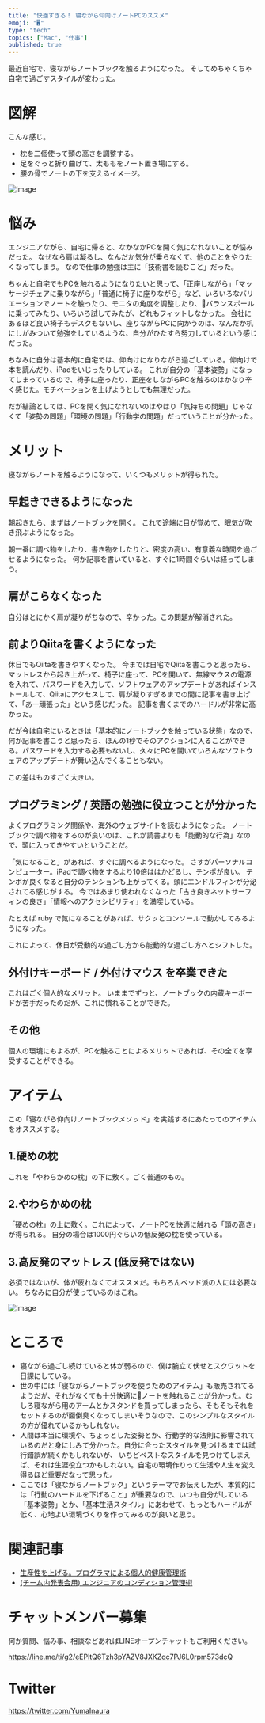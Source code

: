 ```yaml
---
title: "快適すぎる！ 寝ながら仰向けノートPCのススメ"
emoji: "🖥"
type: "tech"
topics: ["Mac", "仕事"]
published: true
---
```


最近自宅で、寝ながらノートブックを触るようになった。
そしてめちゃくちゃ自宅で過ごすスタイルが変わった。

# 図解

こんな感じ。

- 枕を二個使って頭の高さを調整する。
- 足をぐっと折り曲げて、太ももをノート置き場にする。
- 腰の骨でノートの下を支えるイメージ。

![image](https://qiita-image-store.s3.amazonaws.com/0/89618/492e36f8-3228-f3f7-bafe-50624583b664.png)

# 悩み

エンジニアながら、自宅に帰ると、なかなかPCを開く気になれないことが悩みだった。
なぜなら肩は凝るし、なんだか気分が乗らなくて、他のことをやりたくなってしまう。
なので仕事の勉強は主に「技術書を読むこと」だった。

ちゃんと自宅でもPCを触れるようになりたいと思って、「正座しながら」「マッサージチェアに乗りながら」「普通に椅子に座りながら」など、いろいろなバリエーションでノートを触ったり、モニタの角度を調整したり、バランスボールに乗ってみたり、いろいろ試してみたが、どれもフィットしなかった。
会社にあるほど良い椅子もデスクもないし、座りながらPCに向かうのは、なんだか机にしがみついて勉強をしているような、自分がひたすら努力しているという感じだった。

ちなみに自分は基本的に自宅では、仰向けになりながら過ごしている。仰向けで本を読んだり、iPadをいじったりしている。
これが自分の「基本姿勢」になってしまっているので、椅子に座ったり、正座をしながらPCを触るのはかなり辛く感じた。モチベーションを上げようとしても無理だった。

だが結論としては、PCを開く気になれないのはやはり「気持ちの問題」じゃなくて「姿勢の問題」「環境の問題」「行動学の問題」だっていうことが分かった。


# メリット

寝ながらノートを触るようになって、いくつもメリットが得られた。

## 早起きできるようになった

朝起きたら、まずはノートブックを開く。
これで途端に目が覚めて、眠気が吹き飛ぶようになった。

朝一番に調べ物をしたり、書き物をしたりと、密度の高い、有意義な時間を過ごせるようになった。
何か記事を書いていると、すぐに1時間ぐらいは経ってしまう。

## 肩がこらなくなった

自分はとにかく肩が凝りがちなので、辛かった。この問題が解消された。

## 前よりQiitaを書くようになった

休日でもQiitaを書きやすくなった。
今までは自宅でQiitaを書こうと思ったら、マットレスから起き上がって、椅子に座って、PCを開いて、無線マウスの電源を入れて、パスワードを入力して、ソフトウェアのアップデートがあればインストールして、Qiitaにアクセスして、肩が凝りすぎるまでの間に記事を書き上げて、「あー頑張った」という感じだった。
記事を書くまでのハードルが非常に高かった。

だが今は自宅にいるときは「基本的にノートブックを触っている状態」なので、何か記事を書こうと思ったら、ほんの1秒でそのアクションに入ることができる。パスワードを入力する必要もないし、久々にPCを開いていろんなソフトウェアのアップデートが舞い込んでくることもない。

この差はものすごく大きい。

## プログラミング / 英語の勉強に役立つことが分かった

よくプログラミング関係や、海外のウェブサイトを読むようになった。
ノートブックで調べ物をするのが良いのは、これが読書よりも「能動的な行為」なので、頭に入ってきやすいということだ。

「気になること」があれば、すぐに調べるようになった。
さすがパーソナルコンピューター。iPadで調べ物をするより10倍ははかどるし、テンポが良い。
テンポが良くなると自分のテンションも上がってくる。頭にエンドルフィンが分泌されてる感じがする。
今ではあまり使われなくなった「古き良きネットサーフィンの良さ」「情報へのアクセシビリティ」を満喫している。

たとえば ruby で気になることがあれば、サクッとコンソールで動かしてみるようになった。

これによって、休日が受動的な過ごし方から能動的な過ごし方へとシフトした。

## 外付けキーボード / 外付けマウス を卒業できた

これはごく個人的なメリット。
いままでずっと、ノートブックの内蔵キーボードが苦手だったのだが、これに慣れることができた。

## その他

個人の環境にもよるが、PCを触ることによるメリットであれば、その全てを享受することができる。

# アイテム

この「寝ながら仰向けノートブックメソッド」を実践するにあたってのアイテムをオススメする。

## 1.硬めの枕  

これを「やわらかめの枕」の下に敷く。ごく普通のもの。

## 2.やわらかめの枕

「硬めの枕」の上に敷く。これによって、ノートPCを快適に触れる「頭の高さ」が得られる。
自分の場合は1000円ぐらいの低反発の枕を使っている。

## 3.高反発のマットレス (低反発ではない)

必須ではないが、体が疲れなくてオススメだ。もちろんベッド派の人には必要ない。
ちなみに自分が使っているのはこれ。

![image](https://qiita-image-store.s3.amazonaws.com/0/89618/d88504ab-c782-527d-a199-86a2dd2ed750.png)

# ところで

- 寝ながら過ごし続けていると体が弱るので、僕は腕立て伏せとスクワットを日課にしている。
- 世の中には「寝ながらノートブックを使うためのアイテム」も販売されてるようだが、それがなくても十分快適にノートを触れることが分かった。むしろ寝ながら用のアームとかスタンドを買ってしまったら、そもそもそれをセットするのが面倒臭くなってしまいそうなので、このシンプルなスタイルの方が優れているかもしれない。
- 人間は本当に環境や、ちょっとした姿勢とか、行動学的な法則に影響されているのだと身にしみて分かった。自分に合ったスタイルを見つけるまでは試行錯誤が続くかもしれないが、 いちどベストなスタイルを見つけてしまえば、それは生涯役立つかもしれない。自宅の環境作りって生活や人生を変え得るほど重要だなって思った。
- ここでは「寝ながらノートブック」というテーマでお伝えしたが、本質的には「行動のハードルを下げること」が重要なので、いつも自分がしている「基本姿勢」とか、「基本生活スタイル」にあわせて、もっともハードルが低く、心地よい環境づくりを作ってみるのが良いと思う。

# 関連記事

- [生産性を上げる。プログラマによる個人的健康管理術](http://qiita.com/YumaInaura/items/ffab0ec0b9ef81c9811c)
- [(チーム内発表会用) エンジニアのコンディション管理術](http://qiita.com/YumaInaura/items/aba4cd42594da2baeed9)








<!-- Update From Qiita API -->

# チャットメンバー募集


何か質問、悩み事、相談などあればLINEオープンチャットもご利用ください。

https://line.me/ti/g2/eEPltQ6Tzh3pYAZV8JXKZqc7PJ6L0rpm573dcQ





# Twitter


https://twitter.com/YumaInaura


<!-- Update From Qiita API -->


